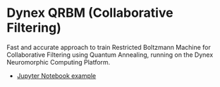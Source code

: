 # Dynex QRBM (Collaborative Filtering)

Fast and accurate approach to train Restricted Boltzmann Machine for Collaborative Filtering using Quantum Annealing, running on the Dynex Neuromorphic Computing Platform.

- [Jupyter Notebook example](https://github.com/dynexcoin/DynexSDK/blob/main/example_collaborative_filtering_CFQIRBM.ipynb)
